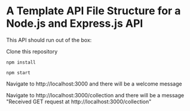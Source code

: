# A Template API File Structure for a Node.js and Express.js API

This API should run out of the box:

Clone this repository

```
npm install

npm start
```

Navigate to http://localhost:3000 and there will be a welcome message

Navigate to http://localhost:3000/collection and there will be a message "Received GET request at http://localhost:3000/collection"